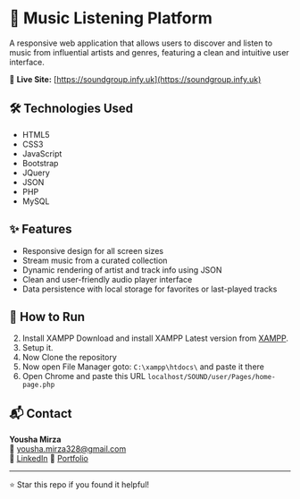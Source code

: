 # 🎵 Music Listening Platform

A responsive web application that allows users to discover and listen to music from influential artists and genres, featuring a clean and intuitive user interface.

🔗 **Live Site:** [https://soundgroup.infy.uk](https://soundgroup.infy.uk)

## 🛠️ Technologies Used

- HTML5  
- CSS3  
- JavaScript  
- Bootstrap  
- JQuery  
- JSON
- PHP
- MySQL

## ✨ Features

- Responsive design for all screen sizes
- Stream music from a curated collection
- Dynamic rendering of artist and track info using JSON
- Clean and user-friendly audio player interface
- Data persistence with local storage for favorites or last-played tracks

## 📁 How to Run

2. Install XAMPP
   Download and install XAMPP Latest version from [XAMPP](https://www.apachefriends.org/download.html).
3. Setup it.
4. Now Clone the repository
5. Now open File Manager goto: `C:\xampp\htdocs\` and paste it there 
6. Open Chrome and paste this URL `localhost/SOUND/user/Pages/home-page.php`

## 📬 Contact

**Yousha Mirza**  
📧 yousha.mirza328@gmail.com  
🔗 [LinkedIn](https://linkedin.com/in/yousha-mirza-5886a5281)
🔗 [Portfolio](https://yushamirza.zya.me)

---

⭐ Star this repo if you found it helpful!
